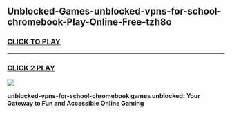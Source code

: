 
## Unblocked-Games-unblocked-vpns-for-school-chromebook-Play-Online-Free-tzh8o
<h3>
<a href="https://premium76.site?title=unblocked-vpns-for-school-chromebook&ref=26A">CLICK TO PLAY</a></h3>
<hr>

<h3>
<a href="https://premium76.site?title=unblocked-vpns-for-school-chromebook&ref=26A">CLICK 2 PLAY</a>
  
</h3>

<a href="https://premium76.site?title=unblocked-vpns-for-school-chromebook&ref=26A"><img src="https://clearcache.store/games.png"></a>


**unblocked-vpns-for-school-chromebook games unblocked: Your Gateway to Fun and Accessible Online Gaming**
